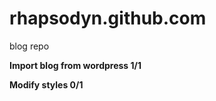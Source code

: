 rhapsodyn.github.com
====================

blog repo

**Import blog from wordpress 1/1**

**Modify styles 0/1**
